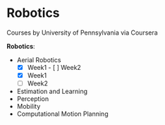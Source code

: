# Robotics
Courses by University of Pennsylvania via Coursera

**Robotics**: 
- Aerial Robotics
  - [x] Week1   - [ ] Week2
  - [x] Week1 
  - [ ] Week2
- Estimation and Learning
- Perception
- Mobility
- Computational Motion Planning
